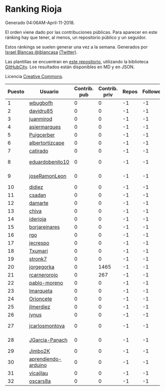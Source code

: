 # Ranking Rioja

Generado 04:06AM-April-11-2018.

El orden viene dado por las contribuciones públicas. Para aparecer en este ránking hay que tener, al menos, un repositorio público y un seguidor.

Estos ránkings se suelen generar una vez a la semana. Generados por [Israel Blancas @iblancasa](https://github.com/iblancasa/) [(Twitter)](https://twitter.com/iblancasa).

Las plantillas se encuentran en [este repositorio](https://github.com/iblancasa/GH-Spanish-Ranking), utilizando la biblioteca [GitHubCity](https://github.com/iblancasa/GitHubCity). Los resultados están disponibles en MD y en JSON.

Licencia [Creative Commons](https://creativecommons.org/licenses/by/4.0/).

| Puesto   |  Usuario  | Contrib. pub | Contrib. priv |Repos| Followers | Desde |  Avatar  |
|----------|-----------|--------------|---------------|-----|-----------|-------|----------|
|1|[wbugbofh](https://github.com/wbugbofh)|0|0|-1|-1||![wbugbofh]()|
|2|[davidru85](https://github.com/davidru85)|0|0|-1|-1||![davidru85]()|
|3|[juanmirod](https://github.com/juanmirod)|0|0|-1|-1||![juanmirod]()|
|4|[asiermarques](https://github.com/asiermarques)|0|0|-1|-1||![asiermarques]()|
|5|[Puigcerber](https://github.com/Puigcerber)|0|0|-1|-1||![Puigcerber]()|
|6|[albertortizcape](https://github.com/albertortizcape)|0|0|-1|-1||![albertortizcape]()|
|7|[catirado](https://github.com/catirado)|0|0|-1|-1||![catirado]()|
|8|[eduardobenito10](https://github.com/eduardobenito10)|0|0|-1|-1||![eduardobenito10]()|
|9|[joseRamonLeon](https://github.com/joseRamonLeon)|0|0|-1|-1||![joseRamonLeon]()|
|10|[didiez](https://github.com/didiez)|0|0|-1|-1||![didiez]()|
|11|[csadan](https://github.com/csadan)|0|0|-1|-1||![csadan]()|
|12|[damarte](https://github.com/damarte)|0|0|-1|-1||![damarte]()|
|13|[chiva](https://github.com/chiva)|0|0|-1|-1||![chiva]()|
|14|[iderioja](https://github.com/iderioja)|0|0|-1|-1||![iderioja]()|
|15|[borjareinares](https://github.com/borjareinares)|0|0|-1|-1||![borjareinares]()|
|16|[rgo](https://github.com/rgo)|0|0|-1|-1||![rgo]()|
|17|[jecrespo](https://github.com/jecrespo)|0|0|-1|-1||![jecrespo]()|
|18|[Txumari](https://github.com/Txumari)|0|0|-1|-1||![Txumari]()|
|19|[stronk7](https://github.com/stronk7)|0|0|-1|-1||![stronk7]()|
|20|[jorgegorka](https://github.com/jorgegorka)|0|1465|-1|-1||![jorgegorka]()|
|21|[rcarnerorojo](https://github.com/rcarnerorojo)|0|267|-1|-1||![rcarnerorojo]()|
|22|[pablo-moreno](https://github.com/pablo-moreno)|0|0|-1|-1||![pablo-moreno]()|
|23|[lmarqueta](https://github.com/lmarqueta)|0|0|-1|-1||![lmarqueta]()|
|24|[Orioncete](https://github.com/Orioncete)|0|0|-1|-1||![Orioncete]()|
|25|[jlmerdiez](https://github.com/jlmerdiez)|0|0|-1|-1||![jlmerdiez]()|
|26|[jynus](https://github.com/jynus)|0|0|-1|-1||![jynus]()|
|27|[jcarlosmontoya](https://github.com/jcarlosmontoya)|0|0|-1|-1||![jcarlosmontoya]()|
|28|[JGarcia-Panach](https://github.com/JGarcia-Panach)|0|0|-1|-1||![JGarcia-Panach]()|
|29|[Jimbo2K](https://github.com/Jimbo2K)|0|0|-1|-1||![Jimbo2K]()|
|30|[aprendiendo-arduino](https://github.com/aprendiendo-arduino)|0|0|-1|-1||![aprendiendo-arduino]()|
|31|[vicajilau](https://github.com/vicajilau)|0|0|-1|-1||![vicajilau]()|
|32|[oscars8a](https://github.com/oscars8a)|0|0|-1|-1||![oscars8a]()|
